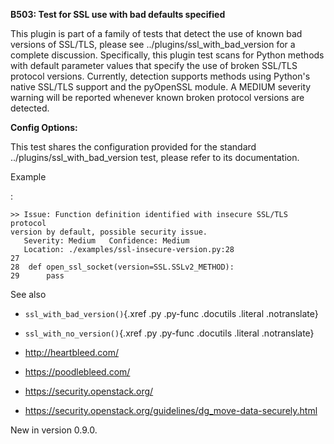 **B503: Test for SSL use with bad defaults specified**

This plugin is part of a family of tests that detect the use of known
bad versions of SSL/TLS, please see ../plugins/ssl\_with\_bad\_version
for a complete discussion. Specifically, this plugin test scans for
Python methods with default parameter values that specify the use of
broken SSL/TLS protocol versions. Currently, detection supports methods
using Python's native SSL/TLS support and the pyOpenSSL module. A MEDIUM
severity warning will be reported whenever known broken protocol
versions are detected.

**Config Options:**

This test shares the configuration provided for the standard
../plugins/ssl\_with\_bad\_version test, please refer to its
documentation.

Example

:   

<!-- -->

    >> Issue: Function definition identified with insecure SSL/TLS protocol
    version by default, possible security issue.
       Severity: Medium   Confidence: Medium
       Location: ./examples/ssl-insecure-version.py:28
    27
    28  def open_ssl_socket(version=SSL.SSLv2_METHOD):
    29      pass

See also

-   `ssl_with_bad_version()`{.xref .py .py-func .docutils .literal
    .notranslate}

-   `ssl_with_no_version()`{.xref .py .py-func .docutils .literal
    .notranslate}

-   <http://heartbleed.com/>

-   <https://poodlebleed.com/>

-   <https://security.openstack.org/>

-   <https://security.openstack.org/guidelines/dg_move-data-securely.html>

New in version 0.9.0.

